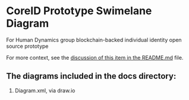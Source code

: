 # CoreID Prototype Swimelane Diagram

For Human Dynamics group blockchain-backed individual identity open source prototype

For more context, see the [discussion of this item in the README.md](https://github.com/alexfigtree/CoreID/blob/master/docs/Diagram.md) file. 

## The diagrams included in the docs directory:

1. Diagram.xml, via draw.io

